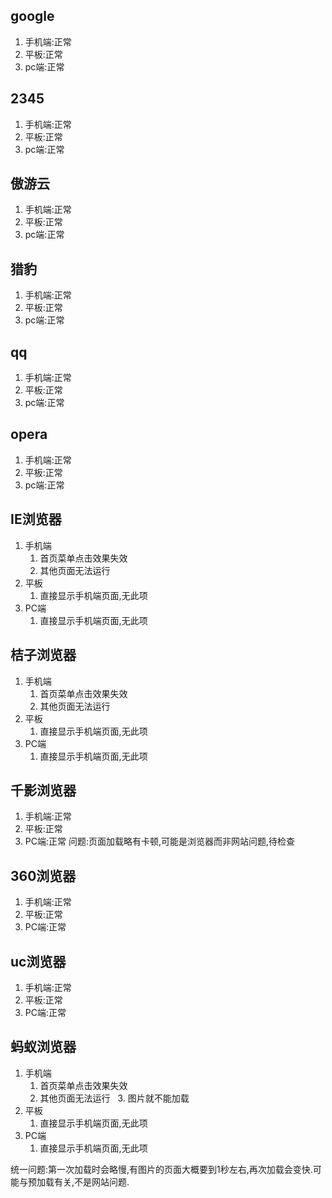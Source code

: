 ## google
1. 手机端:正常
2. 平板:正常
3. pc端:正常

## 2345
1. 手机端:正常
2. 平板:正常
3. pc端:正常

## 傲游云
1. 手机端:正常
2. 平板:正常
3. pc端:正常

## 猎豹
1. 手机端:正常
2. 平板:正常
3. pc端:正常

## qq
1. 手机端:正常
2. 平板:正常
3. pc端:正常

## opera
1. 手机端:正常
2. 平板:正常
3. pc端:正常

## IE浏览器
1. 手机端
   1. 首页菜单点击效果失效
   2. 其他页面无法运行
2. 平板
   1. 直接显示手机端页面,无此项
3. PC端
   1. 直接显示手机端页面,无此项

## 桔子浏览器
1. 手机端
   1. 首页菜单点击效果失效
   2. 其他页面无法运行
2. 平板
   1. 直接显示手机端页面,无此项
3. PC端
   1. 直接显示手机端页面,无此项

## 千影浏览器
1. 手机端:正常
2. 平板:正常
3. PC端:正常
问题:页面加载略有卡顿,可能是浏览器而非网站问题,待检查

## 360浏览器
1. 手机端:正常
2. 平板:正常
3. PC端:正常

## uc浏览器
1. 手机端:正常
2. 平板:正常
3. PC端:正常

## 蚂蚁浏览器
1. 手机端
    1. 首页菜单点击效果失效
    2. 其他页面无法运行
    3. 图片就不能加载
2. 平板
   1. 直接显示手机端页面,无此项
3. PC端
   1. 直接显示手机端页面,无此项
   


统一问题:第一次加载时会略慢,有图片的页面大概要到1秒左右,再次加载会变快.可能与预加载有关,不是网站问题.

